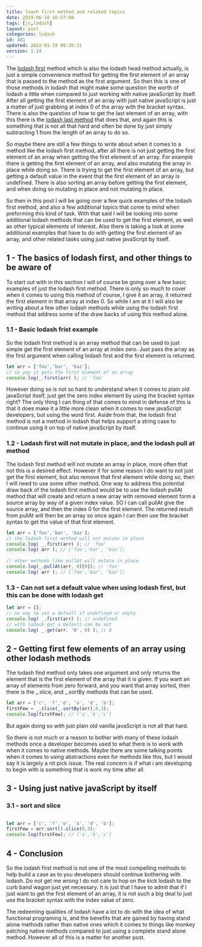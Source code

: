 ```yaml
---
title: loash first method and related topics
date: 2019-06-18 16:57:00
tags: [js,lodash]
layout: post
categories: lodash
id: 481
updated: 2022-01-19 09:30:31
version: 1.14
---
```


The [lodash first](https://lodash.com/docs/4.17.11#head) method which is also the lodash head method actually, is just a simple convenience method for getting the first element of an array that is passed to the method as the first argument. So then this is one of those methods in lodash that might make some question the worth of lodash a little when compared to just working with native javaScript by itself. After all getting the first element of an array with just native javaScript is just a matter of just grabbing at index 0 of the array with the bracket syntax. There is also the question of how to get the last element of an array, with this there is the [lodash last method](/2019/07/01/lodash_last/) that does that, and again this is something that is not all that hard and often be done by just simply subtracting 1 from the length of an array to do so.

So maybe there are still a few things to write about when it comes to a method like the lodash first method, after all there is not just getting the first element of an array when getting the first element of an array. For example there is getting the first element of an array, and also mutating the array in place while doing so. There is trying to get the first element of an array, but getting a default value in the event that the first element of an array is undefined. There is also sorting an array before getting the first element, and when doing so mutating in place and not mutating in place.

So then in this post I will be going over a few quick examples of the lodash first method, and also a few additional topics that come to mind when preforming this kind of task. With that said I will be looking into some additional lodash methods that can be used to get the first element, as well as other typical elements of interest. Also there is taking a look at some additional examples that have to do with getting the first element of an array, and other related tasks using just native javaScript by itself.

<!-- more -->

## 1 - The basics of lodash first, and other things to be aware of

To start out with in this section I will of course be going over a few basic examples of just the lodash first method. There is only so much to cover when it comes to using this method of course, I give it an array, it returned the first element in that array at index 0. So while I am at it I will also be writing about a few other lodash methods while using the lodash first method that address some of the draw backs of using this method alone.

### 1.1 - Basic lodash frist example

So the lodash first method is an array method that can be used to just simple get the first element of an array at index zero. Just pass the array as the first argument when calling lodash first and the first element is returned.

```js
let arr = ['foo','bar', 'baz'];
// so yep it gets the first element of an array
console.log(_.first(arr) ); // 'foo'
```

However doing so is not so hard to understand when it comes to plain old javaScript itself, just get the zero index element by using the bracket syntax right? The only thing I can thing of that comes to mind in defense of this is that it does make it a little more clean when it comes to new javaScript developers, but using the word first. Aside from that, the lodash first method is not a method in lodash that helps support a string case to continue using it on top of native javaScript by itself.

### 1.2 - Lodash first will not mutate in place, and the lodash pull at method

The lodash first method will not mutate an array in place, more often that not this is a desired effect. However if for some reason I do want to not just get the first element, but also remove that first element while doing so, then I will need to use some other method. One way to address this potential draw back of the lodash first method would be to use the lodash pullAt method that will create and return a new array with removed element form a source array by way of a given index value. SO I can call pullAt give the source array, and then the index 0 for the first element. The returned result from pullAt will then be an array so once again I can then use the bracket syntax to get the value of that first element.

```js
let arr = ['foo','bar', 'baz'];
// the lodash first method will not mutate in place
console.log( _.first(arr) ); // 'foo'
console.log( arr ); // ['foo','bar', 'baz'];
 
// other methods like pullAt will mutate in place
console.log(_.pullAt(arr, 0)[0]); // 'foo'
console.log( arr ); // ['foo','bar', 'baz'];
```

### 1.3 - Can not set a default value when using lodash first, but this can be done with lodash get

```js
let arr = [];
// no way to set a default if undefined or empty
console.log( _.first(arr) ); // undefined
// with lodash get a default can be set
console.log( _.get(arr, '0', 0) ); // 0
```

## 2 - Getting first few elements of an array using other lodash methods

The lodash find method only takes one argument and only returns the element that is the first element of the array that it is given. If you want an array of elements from zero forward, and you want that array sorted, then there is the \_.slice, and \_.sortBy methods that can be used.

```js
let arr = ['c', 'f','e', 'a', 'd', 'b'];
firstFew = _.slice(_.sortBy(arr),0,3);
console.log(firstFew); // ['a','b','c']

```

But again doing so with just plain old vanilla javaScript is not all that hard.


So there is not much or a reason to bother with many of these lodash methods once a developer becomes used to what there is to work with when it comes to native methods. Maybe there are some talking points when it comes to using abstractions even for methods like this, but I would say it is largely a nit pick issue. The real concern is if what i am developing to begin with is something that is work my time after all.

## 3 - Using just native javaScript by itself

### 3.1 - sort and slice

```js

let arr = ['c', 'f','e', 'a', 'd', 'b'];
firstFew = arr.sort().slice(0,3);
console.log(firstFew); // ['a','b','c']
```

## 4 - Conclusion

So the lodash first method is not one of the most compelling methods to help build a case as to you developers should continue bothering with lodash. Do not get me wrong I do not care to hop on the kick lodash to the curb band wagon just yet necessary. It is just that I have to admit that if I just want to get the first element of an array, it is not such a big deal to just use the bracket syntax with the index value of zero.

The redeeming qualities of lodash have a lot to do with the idea of what functional programing is, and the benefits that are gained by having stand alone methods rather than native ones which it comes to things like monkey patching native methods compared to just using a complete stand alone method. However all of this is a matter for another post.